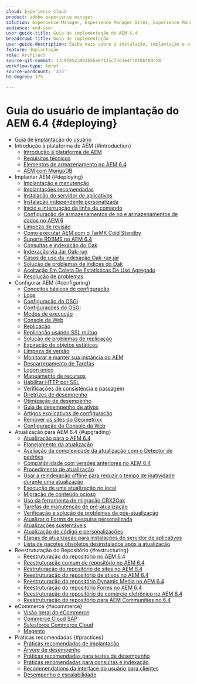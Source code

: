 ```yaml
---
cloud: Experience Cloud
product: adobe experience manager
solution: Experience Manager, Experience Manager Sites, Experience Manager 6.4
audience: end-user
user-guide-title: Guia de implementação do AEM 6.4
breadcrumb-title: Guia de implementação
user-guide-description: Saiba mais sobre a instalação, implantação e arquitetura do Adobe Experience Manager 6.4, incluindo a implantação do Adobe Managed Services na nuvem.
feature: Implantação
role: Architect
source-git-commit: 17c9f8523992b5ba87125c77d3e4f70f86f89c58
workflow-type: tm+mt
source-wordcount: '373'
ht-degree: 17%

---
```



# Guia do usuário de implantação do AEM 6.4 {#deploying}

+ [Guia de implantação do usuário](home.md)
+ Introdução à plataforma de AEM {#introduction}
   + [Introdução à plataforma de AEM](platform.md)
   + [Requisitos técnicos](technical-requirements.md)
   + [Elementos de armazenamento no AEM 6.4](storage-elements-in-aem-6.md)
   + [AEM com MongoDB](aem-with-mongodb.md)
+ Implantar AEM {#deploying}
   + [Implantação e manutenção](deploy.md)
   + [Implantações recomendadas](recommended-deploys.md)
   + [Instalação do servidor de aplicativos](application-server-install.md)
   + [Instalação independente personalizada](custom-standalone-install.md)
   + [Início e interrupção da linha de comando](command-line-start-and-stop.md)
   + [Configuração de armazenamentos de nó e armazenamentos de dados no AEM 6](data-store-config.md)
   + [Limpeza de revisão](revision-cleanup.md)
   + [Como executar AEM com o TarMK Cold Standby](tarmk-cold-standby.md)
   + [Suporte RDBMS no AEM 6.4](rdbms-support-in-aem.md)
   + [Consultas e indexação do Oak](queries-and-indexing.md)
   + [Indexação via Jar Oak-run](indexing-via-the-oak-run-jar.md)
   + [Casos de uso da indexação Oak-run.jar](oak-run-indexing-usecases.md)
   + [Solução de problemas de índices do Oak](troubleshooting-oak-indexes.md)
   + [Aceitação Em Coleta De Estatísticas De Uso Agregado](opt-in-aggregated-usage-statistics.md)
   + [Resolução de problemas](troubleshooting.md)
+ Configurar AEM {#configuring}
   + [Conceitos básicos de configuração](configuring.md)
   + [Logs](configure-logging.md)
   + [Configuração do OSGi](configuring-osgi.md)
   + [Configurações do OSGi](osgi-configuration-settings.md)
   + [Modos de execução](configure-runmodes.md)
   + [Console da Web](web-console.md)
   + [Replicação](replication.md)
   + [Replicação usando SSL mútuo](mssl-replication.md)
   + [Solução de problemas de replicação](troubleshoot-rep.md)
   + [Expiração de objetos estáticos](expiration-static-objects.md)
   + [Limpeza de versão](version-purging.md)
   + [Monitorar e manter sua instância do AEM](monitoring-and-maintaining.md)
   + [Descarregamento de Tarefas](offloading.md)
   + [Logon único](single-sign-on.md)
   + [Mapeamento de recursos](resource-mapping.md)
   + [Habilitar HTTP por SSL](https://experienceleague.adobe.com/docs/experience-manager-64/administering/security/ssl-by-default.html)
   + [Verificações de consistência e passagem](consistency-check.md)
   + [Diretrizes de desempenho](performance-guidelines.md)
   + [Otimização de desempenho](configuring-performance.md)
   + [Guia de desempenho de ativos](https://experienceleague.adobe.com/docs/experience-manager-64/assets/administer/performance-tuning-guidelines.html)
   + [Artigos explicativos de configuração](ht-deploy.md)
   + [Remover os sites do Geometrixx](removing-the-geometrixx-sites.md)
   + [Configuração do Console da Web](configuring-web-console.md)
+ Atualização para AEM 6.4 {#upgrading}
   + [Atualização para o AEM 6.4](upgrade.md)
   + [Planejamento da atualização](upgrade-planning.md)
   + [Avaliação da complexidade da atualização com o Detector de padrões](pattern-detector.md)
   + [Compatibilidade com versões anteriores no AEM 6.4](backward-compatibility.md)
   + [Procedimento de atualização](upgrade-procedure.md)
   + [Usar a reindexação offline para reduzir o tempo de inatividade durante uma atualização](upgrade-offline-reindexing.md)
   + [Execução de uma atualização no local](in-place-upgrade.md)
   + [Migração de conteúdo ocioso](lazy-content-migration.md)
   + [Uso da ferramenta de migração CRX2Oak](using-crx2oak.md)
   + [Tarefas de manutenção de pré-atualização](pre-upgrade-maintenance-tasks.md)
   + [Verificação e solução de problemas da pós-atualização](post-upgrade-checks-and-troubleshooting.md)
   + [Atualizar o Forms de pesquisa personalizada](upgrading-custom-search-forms.md)
   + [Atualizações sustentáveis](sustainable-upgrades.md)
   + [Atualização de código e personalizações](upgrading-code-and-customizations.md)
   + [Etapas de atualização para instalações do servidor de aplicativos](app-server-upgrade.md)
   + [Lista de pacotes obsoletos desinstalados após a atualização](obsolete-bundles.md)
+ Reestruturação do Repositório {#restructuring}
   + [Reestruturação do repositório no AEM 6.4](repository-restructuring.md)
   + [Reestruturação comum de repositório no AEM 6.4](all-repository-restructuring-in-aem-6-4.md)
   + [Restruturação do repositório de sites no AEM 6.4](sites-repository-restructuring-in-aem-6-4.md)
   + [Reestruturação do repositório de ativos no AEM 6.4](https://experienceleague.adobe.com/docs/experience-manager-64/deploying/restructuring/repository-restructuring.html?lang=en)
   + [Reestruturação do repositório Dynamic Media no AEM 6.4](dynamicmedia-repository-restructuring-in-aem-6-4.md)
   + [Reestruturação do repositório Forms no AEM 6.4](forms-repository-restructuring-in-aem-6-4.md)
   + [Reestruturação do repositório de comércio eletrônico no AEM 6.4](ecommerce-repository-restructuring-in-aem-6-4.md)
   + [Reestruturação do repositório para AEM Communities no 6.4](communities-repository-restructuring-in-aem-6-4.md)
+ eCommerce {#ecommerce}
   + [Visão geral do eCommerce](ecommerce.md)
   + [Commerce Cloud SAP](sap-commerce-cloud.md)
   + [Salesforce Commerce Cloud](https://github.com/adobe/commerce-salesforce)
   + [Magento](https://www.adobe.io/apis/experiencecloud/commerce-integration-framework/integrations.html#!AdobeDocs/commerce-cif-documentation/master/integrations/02-AEM-Magento.md)
+ Práticas recomendadas     {#practices}
   + [Práticas recomendadas de implantação](best-practices.md)
   + [Árvore de desempenho](performance-tree.md)
   + [Práticas recomendadas para testes de desempenho](best-practices-for-performance-testing.md)
   + [Práticas recomendadas para consultas e indexação](best-practices-for-queries-and-indexing.md)
   + [Recommendations da interface do usuário para clientes](ui-recommendations.md)
   + [Desempenho e escalabilidade](performance.md)


<!--

To be removed:
[Quickstart for AEM Screens](setting-up-a-basic-project-screens.md)
[Device Control Center](device-control-center.md)
[repository-restructuring-in-aem64](repository-restructuring-in-aem64.md)
[Web Console] (configuring-web-console.md)
[Configuring and Deploying AEM Screens](configuring-screens-introduction.md)
[Kickstart Guide](kickstart-for-aem-screens.md)
/help/sites/deploying/using/performance-lp.md
/help/sites-deploying/do-not-delete-performance-guidelines-pdf.md
/help/sites-deploying/removing-the-geometrixx-sites.md
/help/sites-deploying/consistency-check.md

Redirects:
[(Enabling HTTP Over SSL)](config-ssl.md) redirect to /content/help/en/experience-manager/6-4/sites-administering/ssl-by-default
-->
